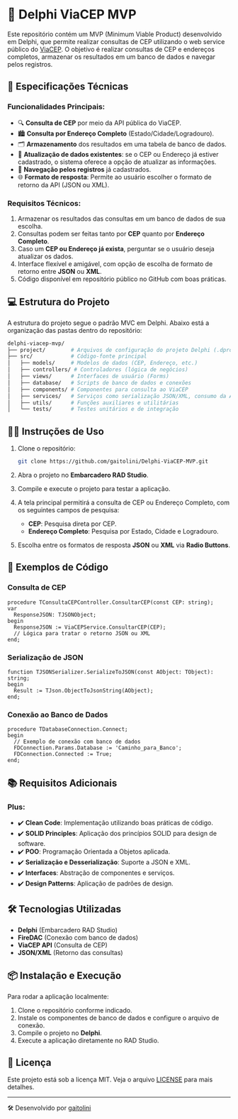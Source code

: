 # 🚀 Delphi ViaCEP MVP

Este repositório contém um MVP (Minimum Viable Product) desenvolvido em Delphi, que permite realizar consultas de CEP utilizando o web service público do [ViaCEP](https://viacep.com.br/). O objetivo é realizar consultas de CEP e endereços completos, armazenar os resultados em um banco de dados e navegar pelos registros.

## 📑 Especificações Técnicas

### Funcionalidades Principais:
- 🔍 **Consulta de CEP** por meio da API pública do ViaCEP.
- 🏙️ **Consulta por Endereço Completo** (Estado/Cidade/Logradouro).
- 🗂️ **Armazenamento** dos resultados em uma tabela de banco de dados.
- 🔄 **Atualização de dados existentes**: se o CEP ou Endereço já estiver cadastrado, o sistema oferece a opção de atualizar as informações.
- 🧭 **Navegação pelos registros** já cadastrados.
- 🌐 **Formato de resposta**: Permite ao usuário escolher o formato de retorno da API (JSON ou XML).

### Requisitos Técnicos:
1. Armazenar os resultados das consultas em um banco de dados de sua escolha.
2. Consultas podem ser feitas tanto por **CEP** quanto por **Endereço Completo**.
3. Caso um **CEP ou Endereço já exista**, perguntar se o usuário deseja atualizar os dados.
4. Interface flexível e amigável, com opção de escolha de formato de retorno entre **JSON** ou **XML**.
5. Código disponível em repositório público no GitHub com boas práticas.

## 💻 Estrutura do Projeto

A estrutura do projeto segue o padrão MVC em Delphi. Abaixo está a organização das pastas dentro do repositório:

~~~~bash
delphi-viacep-mvp/
├── project/        # Arquivos de configuração do projeto Delphi (.dproj)
├── src/            # Código-fonte principal
│   ├── models/     # Modelos de dados (CEP, Endereço, etc.)
│   ├── controllers/ # Controladores (lógica de negócios)
│   ├── views/      # Interfaces de usuário (Forms)
│   ├── database/   # Scripts de banco de dados e conexões
│   ├── components/ # Componentes para consulta ao ViaCEP
│   ├── services/   # Serviços como serialização JSON/XML, consumo da API
│   ├── utils/      # Funções auxiliares e utilitárias
│   └── tests/      # Testes unitários e de integração
~~~~

## 🧑‍💻 Instruções de Uso

1. Clone o repositório:
   ~~~~bash
   git clone https://github.com/gaitolini/Delphi-ViaCEP-MVP.git
   ~~~~
   
2. Abra o projeto no **Embarcadero RAD Studio**.

3. Compile e execute o projeto para testar a aplicação.

4. A tela principal permitirá a consulta de CEP ou Endereço Completo, com os seguintes campos de pesquisa:
   - **CEP**: Pesquisa direta por CEP.
   - **Endereço Completo**: Pesquisa por Estado, Cidade e Logradouro.

5. Escolha entre os formatos de resposta **JSON** ou **XML** via **Radio Buttons**.

## 🧪 Exemplos de Código

### Consulta de CEP

~~~~delphi
procedure TConsultaCEPController.ConsultarCEP(const CEP: string);
var
  ResponseJSON: TJSONObject;
begin
  ResponseJSON := ViaCEPService.ConsultarCEP(CEP);
  // Lógica para tratar o retorno JSON ou XML
end;
~~~~

### Serialização de JSON

~~~~delphi
function TJSONSerializer.SerializeToJSON(const AObject: TObject): string;
begin
  Result := TJson.ObjectToJsonString(AObject);
end;
~~~~

### Conexão ao Banco de Dados

~~~~delphi
procedure TDatabaseConnection.Connect;
begin
  // Exemplo de conexão com banco de dados
  FDConnection.Params.Database := 'Caminho_para_Banco';
  FDConnection.Connected := True;
end;
~~~~

## 📚 Requisitos Adicionais

### Plus:
- ✔️ **Clean Code**: Implementação utilizando boas práticas de código.
- ✔️ **SOLID Principles**: Aplicação dos princípios SOLID para design de software.
- ✔️ **POO**: Programação Orientada a Objetos aplicada.
- ✔️ **Serialização e Desserialização**: Suporte a JSON e XML.
- ✔️ **Interfaces**: Abstração de componentes e serviços.
- ✔️ **Design Patterns**: Aplicação de padrões de design.

## 🛠️ Tecnologias Utilizadas

- **Delphi** (Embarcadero RAD Studio)
- **FireDAC** (Conexão com banco de dados)
- **ViaCEP API** (Consulta de CEP)
- **JSON/XML** (Retorno das consultas)

## 📦 Instalação e Execução

Para rodar a aplicação localmente:

1. Clone o repositório conforme indicado.
2. Instale os componentes de banco de dados e configure o arquivo de conexão.
3. Compile o projeto no **Delphi**.
4. Execute a aplicação diretamente no RAD Studio.

## 📄 Licença

Este projeto está sob a licença MIT. Veja o arquivo [LICENSE](LICENSE) para mais detalhes.

---
🛠️ Desenvolvido por [gaitolini](https://github.com/gaitolini)
